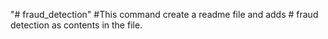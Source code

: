 "# fraud_detection"  #This command create a readme file and adds # fraud detection as contents in the file.
